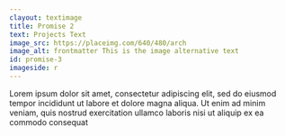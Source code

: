 ```yaml
---
clayout: textimage
title: Promise 2
text: Projects Text
image_src: https://placeimg.com/640/480/arch
image_alt: frontmatter This is the image alternative text
id: promise-3
imageside: r
---
```

Lorem ipsum dolor sit amet, consectetur adipiscing elit, sed do eiusmod tempor incididunt ut labore et dolore magna aliqua. Ut enim ad minim veniam, quis nostrud exercitation ullamco laboris nisi ut aliquip ex ea commodo consequat